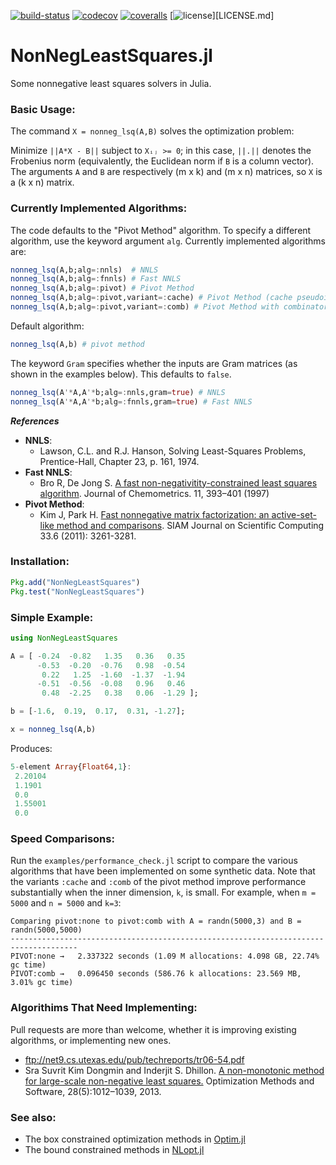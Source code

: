[![build-status][build-img]][build-url]
[![codecov][codecov-img]][codecov-url]
[![coveralls][coveralls-img]][coveralls-url]
[![license][license-img]][LICENSE.md]

# NonNegLeastSquares.jl
Some nonnegative least squares solvers in Julia.

### Basic Usage:

The command `X = nonneg_lsq(A,B)` solves the optimization problem:

Minimize `||A*X - B||` subject to `Xᵢⱼ >= 0`; in this case, `||.||` denotes the Frobenius norm (equivalently, the Euclidean norm if `B` is a column vector). The arguments `A` and `B` are respectively (m x k) and (m x n) matrices, so `X` is a (k x n) matrix.

### Currently Implemented Algorithms:

The code defaults to the "Pivot Method" algorithm. To specify a different algorithm, use the keyword argument `alg`. Currently implemented algorithms are:

```julia
nonneg_lsq(A,b;alg=:nnls)  # NNLS
nonneg_lsq(A,b;alg=:fnnls) # Fast NNLS
nonneg_lsq(A,b;alg=:pivot) # Pivot Method
nonneg_lsq(A,b;alg=:pivot,variant=:cache) # Pivot Method (cache pseudoinverse up front)
nonneg_lsq(A,b;alg=:pivot,variant=:comb) # Pivot Method with combinatorial least-squares
```

Default algorithm:

```julia
nonneg_lsq(A,b) # pivot method
```

The keyword `Gram` specifies whether the inputs are Gram matrices (as shown in the examples below).
This defaults to `false`.

```julia
nonneg_lsq(A'*A,A'*b;alg=:nnls,gram=true) # NNLS
nonneg_lsq(A'*A,A'*b;alg=:fnnls,gram=true) # Fast NNLS
```

***References***
* **NNLS**:
     * Lawson, C.L. and R.J. Hanson, Solving Least-Squares Problems, Prentice-Hall, Chapter 23, p. 161, 1974.
* **Fast NNLS**:
     * Bro R, De Jong S. [A fast non-negativitity-constrained least squares algorithm](https://dx.doi.org/10.1002%2F%28SICI%291099-128X%28199709%2F10%2911%3A5%3C393%3A%3AAID-CEM483%3E3.0.CO%3B2-L). Journal of Chemometrics. 11, 393–401 (1997)
* **Pivot Method**:
     * Kim J, Park H. [Fast nonnegative matrix factorization: an active-set-like method and comparisons](http://www.cc.gatech.edu/~hpark/papers/SISC_082117RR_Kim_Park.pdf). SIAM Journal on Scientific Computing 33.6 (2011): 3261-3281.

### Installation:

```julia
Pkg.add("NonNegLeastSquares")
Pkg.test("NonNegLeastSquares")
```

### Simple Example:

```julia
using NonNegLeastSquares

A = [ -0.24  -0.82   1.35   0.36   0.35
      -0.53  -0.20  -0.76   0.98  -0.54
       0.22   1.25  -1.60  -1.37  -1.94
      -0.51  -0.56  -0.08   0.96   0.46
       0.48  -2.25   0.38   0.06  -1.29 ];

b = [-1.6,  0.19,  0.17,  0.31, -1.27];

x = nonneg_lsq(A,b)
```

Produces:

```julia
5-element Array{Float64,1}:
 2.20104
 1.1901
 0.0
 1.55001
 0.0
```

### Speed Comparisons:

Run the `examples/performance_check.jl` script to compare the various algorithms that have been implemented on some synthetic data.
Note that the variants `:cache` and `:comb` of the pivot method improve performance substantially
when the inner dimension, `k`, is small.
For example, when `m = 5000` and `n = 5000` and `k=3`:

```
Comparing pivot:none to pivot:comb with A = randn(5000,3) and B = randn(5000,5000)
-------------------------------------------------------------------------------------
PIVOT:none →   2.337322 seconds (1.09 M allocations: 4.098 GB, 22.74% gc time)
PIVOT:comb →   0.096450 seconds (586.76 k allocations: 23.569 MB, 3.01% gc time)
```

### Algorithims That Need Implementing:

Pull requests are more than welcome, whether it is improving existing algorithms, or implementing new ones.

* ftp://net9.cs.utexas.edu/pub/techreports/tr06-54.pdf
* Sra Suvrit Kim Dongmin and Inderjit S. Dhillon.
[A non-monotonic method for large-scale non-negative least squares.](https://doi.org/10.1080/10556788.2012.656368)
Optimization Methods and Software, 28(5):1012–1039, 2013.

### See also:
* The box constrained optimization methods in
[Optim.jl](https://github.com/JuliaNLSolvers/Optim.jl)
* The bound constrained methods in
[NLopt.jl](https://github.com/JuliaOpt/NLopt.jl)

<!-- URLs -->
[build-img]: https://travis-ci.org/ahwillia/NonNegLeastSquares.jl.svg
[build-url]: https://travis-ci.org/ahwillia/NonNegLeastSquares.jl?branch=master
[codecov-img]: https://codecov.io/github/ahwillia/NonNegLeastSquares.jl/coverage.svg?branch=master
[codecov-url]: https://codecov.io/github/ahwillia/NonNegLeastSquares.jl?branch=master
[coveralls-img]: https://coveralls.io/repos/ahwillia/NonNegLeastSquares.jl/badge.svg?branch=master
[coveralls-url]: https://coveralls.io/github/ahwillia/NonNegLeastSquares.jl?branch=master
[license-img]: http://img.shields.io/badge/license-MIT-brightgreen.svg?style=flat
